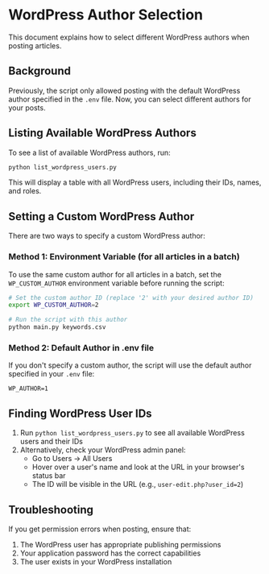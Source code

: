# WordPress Author Selection

This document explains how to select different WordPress authors when posting articles.

## Background

Previously, the script only allowed posting with the default WordPress author specified in the `.env` file. Now, you can select different authors for your posts.

## Listing Available WordPress Authors

To see a list of available WordPress authors, run:

```bash
python list_wordpress_users.py
```

This will display a table with all WordPress users, including their IDs, names, and roles.

## Setting a Custom WordPress Author

There are two ways to specify a custom WordPress author:

### Method 1: Environment Variable (for all articles in a batch)

To use the same custom author for all articles in a batch, set the `WP_CUSTOM_AUTHOR` environment variable before running the script:

```bash
# Set the custom author ID (replace '2' with your desired author ID)
export WP_CUSTOM_AUTHOR=2

# Run the script with this author
python main.py keywords.csv
```

### Method 2: Default Author in .env file

If you don't specify a custom author, the script will use the default author specified in your `.env` file:

```
WP_AUTHOR=1
```

## Finding WordPress User IDs

1. Run `python list_wordpress_users.py` to see all available WordPress users and their IDs
2. Alternatively, check your WordPress admin panel:
   - Go to Users → All Users
   - Hover over a user's name and look at the URL in your browser's status bar
   - The ID will be visible in the URL (e.g., `user-edit.php?user_id=2`)

## Troubleshooting

If you get permission errors when posting, ensure that:
1. The WordPress user has appropriate publishing permissions
2. Your application password has the correct capabilities
3. The user exists in your WordPress installation
